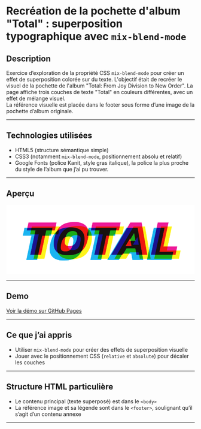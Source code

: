 # Recréation de la pochette d'album "Total" : superposition typographique avec `mix-blend-mode`

## Description
Exercice d’exploration de la propriété CSS `mix-blend-mode` pour créer un effet de superposition colorée sur du texte.
L'objectif était de recréer le visuel de la pochette de l'album "Total: From Joy Division to New Order".
La page affiche trois couches de texte "Total" en couleurs différentes, avec un effet de mélange visuel.  
La référence visuelle est placée dans le footer sous forme d’une image de la pochette d’album originale.

---

## Technologies utilisées  
- HTML5 (structure sémantique simple)  
- CSS3 (notamment `mix-blend-mode`, positionnement absolu et relatif)  
- Google Fonts (police Kanit, style gras italique), la police la plus proche du style de l’album que j’ai pu trouver.

---

## Aperçu

![screenshot](screenshot.png)

---

## Demo

[Voir la démo sur GitHub Pages](https://rukendogan.github.io/total-album-cover/)

---

## Ce que j’ai appris  
- Utiliser `mix-blend-mode` pour créer des effets de superposition visuelle  
- Jouer avec le positionnement CSS (`relative` et `absolute`) pour décaler les couches  

---

## Structure HTML particulière  
- Le contenu principal (texte superposé) est dans le `<body>`  
- La référence image et sa légende sont dans le `<footer>`, soulignant qu’il s’agit d’un contenu annexe  

---
